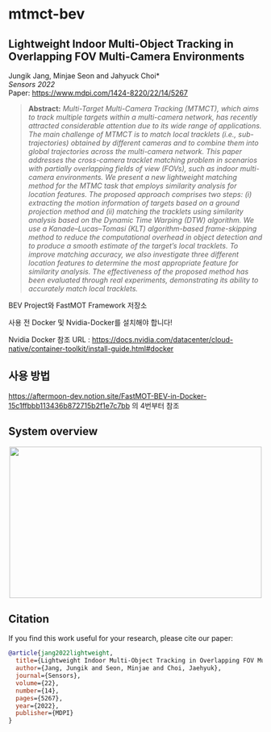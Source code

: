 # mtmct-bev
## Lightweight Indoor Multi-Object Tracking in Overlapping FOV Multi-Camera Environments  
Jungik Jang, Minjae Seon and Jahyuck Choi\*  
*Sensors 2022*  
Paper: https://www.mdpi.com/1424-8220/22/14/5267

>**Abstract:** *Multi-Target Multi-Camera Tracking (MTMCT), which aims to track multiple targets within a multi-camera network, has recently attracted considerable attention due to its wide range of applications. The main challenge of MTMCT is to match local tracklets (i.e., sub-trajectories) obtained by different cameras and to combine them into global trajectories across the multi-camera network. This paper addresses the cross-camera tracklet matching problem in scenarios with partially overlapping fields of view (FOVs), such as indoor multi-camera environments. We present a new lightweight matching method for the MTMC task that employs similarity analysis for location features. The proposed approach comprises two steps: (i) extracting the motion information of targets based on a ground projection method and (ii) matching the tracklets using similarity analysis based on the Dynamic Time Warping (DTW) algorithm. We use a Kanade–Lucas–Tomasi (KLT) algorithm-based frame-skipping method to reduce the computational overhead in object detection and to produce a smooth estimate of the target’s local tracklets. To improve matching accuracy, we also investigate three different location features to determine the most appropriate feature for similarity analysis. The effectiveness of the proposed method has been evaluated through real experiments, demonstrating its ability to accurately match local tracklets.*
  


 BEV Project와 FastMOT Framework 저장소

사용 전 Docker 및 Nvidia-Docker를 설치해야 합니다!

Nvidia Docker 참조 URL : https://docs.nvidia.com/datacenter/cloud-native/container-toolkit/install-guide.html#docker

## 사용 방법

https://aftermoon-dev.notion.site/FastMOT-BEV-in-Docker-15c1ffbbb113436b872715b2f1e7c7bb 의 4번부터 참조

## System overview  
<p align="center"><img src="https://user-images.githubusercontent.com/51084152/231771241-fb0e775c-5764-43d3-b3ce-fbf9a1b450db.png"  width="500" height="300"/></p>

## Citation
If you find this work useful for your research, please cite our paper:
```bibtex
@article{jang2022lightweight,
  title={Lightweight Indoor Multi-Object Tracking in Overlapping FOV Multi-Camera Environments},
  author={Jang, Jungik and Seon, Minjae and Choi, Jaehyuk},
  journal={Sensors},
  volume={22},
  number={14},
  pages={5267},
  year={2022},
  publisher={MDPI}
}
```
